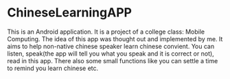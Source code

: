 # ChineseLearningAPP
This is an Android application. It is a project of a college class: Mobile Computing. The idea of this app was thought out and implemented by me. It aims to help non-native chinese speaker learn chinese convient. You can listen, speak(the app will tell you what you speak and it is correct or not), read in this app. There also some small functions like you can settle a time to remind you learn chinese etc.
